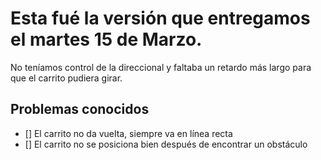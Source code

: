 # Esta fué la versión que entregamos el martes 15 de Marzo.
No teníamos control de la direccional y faltaba un retardo más largo para que el carrito pudiera girar.

## Problemas conocidos
- [] El carrito no da vuelta, siempre va en línea recta
- [] El carrito no se posiciona bien después de encontrar un obstáculo
